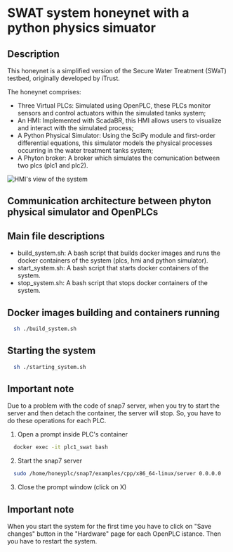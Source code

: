 
# SWAT system honeynet with a python physics simuator

## Description

This honeynet is a simplified version of the Secure Water Treatment (SWaT) testbed, originally developed by iTrust. 

The honeynet comprises:
- Three Virtual PLCs: Simulated using OpenPLC, these PLCs monitor sensors and control actuators within the simulated tanks system;
- An HMI: Implemented with ScadaBR, this HMI allows users to visualize and interact with the simulated process;
- A Python Physical Simulator: Using the SciPy module and first-order differential equations, this simulator models the physical processes occurring in the water treatment tanks system;
- A Phyton broker: A broker which simulates the comunication between two plcs (plc1 and plc2).

![HMI's view of the system]()

## Communication architecture between phyton physical simulator and OpenPLCs

## Main file descriptions
- build_system.sh: A bash script that builds docker images and runs the docker containers of the system (plcs, hmi and python simulator).
- start_system.sh: A bash script that starts docker containers of the system.
- stop_system.sh: A bash script that stops docker containers of the system.

## Docker images building and containers running

```bash
  sh ./build_system.sh
```

## Starting the system

```bash
  sh ./starting_system.sh
```

## Important note
Due to a problem with the code of snap7 server, when you try to start the server and then detach the container, the server will stop. So, you have to do these operations for each PLC.
1) Open a prompt inside PLC's container
```bash
  docker exec -it plc1_swat bash
```
2) Start the snap7 server
```bash
  sudo /home/honeyplc/snap7/examples/cpp/x86_64-linux/server 0.0.0.0
```
3) Close the prompt window (click on X)

## Important note
When you start the system for the first time you have to click on "Save changes" button in the "Hardware" page for each OpenPLC istance. Then you have to restart the system.

